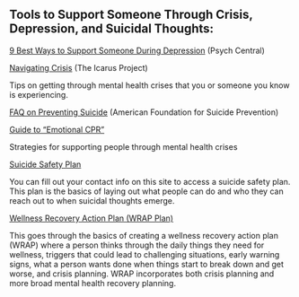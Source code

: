 ## Tools to Support Someone Through Crisis, Depression, and Suicidal Thoughts:

[9 Best Ways to Support Someone During Depression](http://psychcentral.com/blog/archives/2012/05/08/9-best-ways-to-support-someone-with-depression/) (Psych Central)

[Navigating Crisis](http://www.theicarusproject.net/articles/navigating-crisis) (The Icarus Project)

Tips on getting through mental health crises that you or someone you know is experiencing.

[FAQ on Preventing Suicide](https://www.afsp.org/preventing-suicide/frequently-asked-questions) (American Foundation for Suicide Prevention)

[Guide to “Emotional CPR”](http://www.emotional-cpr.org/downloads/eCPRminiBrochure.pdf)

Strategies for supporting people through mental health crises

[Suicide Safety Plan](http://www.suicidesafetyplan.com/Home_Page.html)

You can fill out your contact info on this site to access a suicide safety plan. This plan is the basics of laying out what people can do and who they can reach out to when suicidal thoughts emerge.

[Wellness Recovery Action Plan (WRAP Plan)](http://psychcentral.com/library/id239.html)

This goes through the basics of creating a wellness recovery action plan (WRAP) where a person thinks through the daily things they need for wellness, triggers that could lead to challenging situations, early warning signs, what a person wants done when things start to break down and get worse, and crisis planning. WRAP incorporates both crisis planning and more broad mental health recovery planning.

